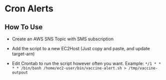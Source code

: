 # Cron Alerts

## How To Use
- Create an AWS SNS Topic with SMS subscription

- Add the script to a new EC2Host (Just copy and paste, and update target-arn)

- Edit Crontab to run the script however often you want. Example: `*/1 * * * * /bin/bash /home/ec2-user/bin/vaccine-alert.sh > /tmp/vaccine-outpout`
